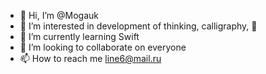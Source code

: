 - 👋 Hi, I’m @Mogauk
- 👀 I’m interested in development of thinking, calligraphy, 🎸
- 🌱 I’m currently learning Swift
- 💞️ I’m looking to collaborate on everyone
- 📫 How to reach me line6@mail.ru

<!---
Mogauk/Mogauk is a ✨ special ✨ repository because its `README.md` (this file) appears on your GitHub profile.
You can click the Preview link to take a look at your changes.
--->

